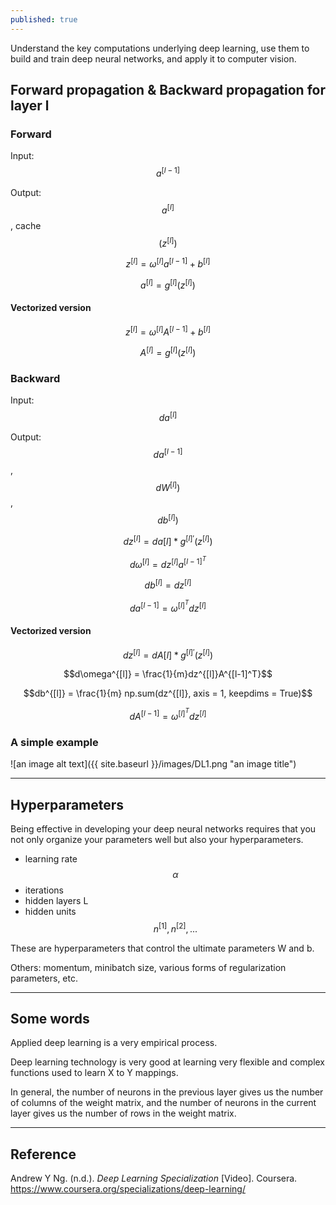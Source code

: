 ```yaml
---
published: true
---
```

Understand the key computations underlying deep learning, use them to build and train deep neural networks, and apply it to computer vision.
<!--more-->

## Forward propagation & Backward propagation for layer l

### Forward
Input: $$a^{[l-1]}$$

Output: $$a^{[l]}$$, cache$$(z^{[l]})$$

$$z^{[l]} = \omega^{[l]} a^{[l-1]} + b^{[l]}$$

$$a^{[l]} = g^{[l]} \left(z^{[l]} \right)$$

#### Vectorized version
$$z^{[l]} = \omega^{[l]} A^{[l-1]} + b^{[l]}$$

$$A^{[l]} = g^{[l]} \left(z^{[l]} \right)$$

### Backward
Input: $$da^{[l]}$$

Output: $$da^{[l-1]}$$, $$dW^{[l]})$$, $$db^{[l]})$$

$$dz^{[l]} = da{[l]} * g^{[l]'}(z^{[l]})$$

$$d\omega^{[l]} = dz^{[l]}a^{[l-1]^T}$$

$$db^{[l]} = dz^{[l]}$$

$$da^{[l-1]} = \omega^{[l]^T}dz^{[l]}$$

#### Vectorized version
$$dz^{[l]} = dA{[l]} * g^{[l]'}(z^{[l]})$$

$$d\omega^{[l]} = \frac{1}{m}dz^{[l]}A^{[l-1]^T}$$

$$db^{[l]} = \frac{1}{m} np.sum(dz^{[l]}, axis = 1, keepdims = True)$$

$$dA^{[l-1]} = \omega^{[l]^T}dz^{[l]}$$

### A simple example
![an image alt text]({{ site.baseurl }}/images/DL1.png "an image title")

----
## Hyperparameters
Being effective in developing your deep neural networks requires that you not only organize your parameters well but also your hyperparameters. 
- learning rate $$\alpha$$  
- iterations  
- hidden layers L
- hidden units $$n^{[1]}, n^{[2]}, ...$$  

These are hyperparameters that control the ultimate parameters W and b.

Others: momentum, minibatch size, various forms of regularization parameters, etc.

----
## Some words
Applied deep learning is a very empirical process.

Deep learning technology is very good at learning very flexible and complex functions used to learn X to Y mappings.

In general, the number of neurons in the previous layer gives us the number of columns of the weight matrix, and the number of neurons in the current layer gives us the number of rows in the weight matrix.

----
## Reference
Andrew Y Ng. (n.d.). _Deep Learning Specialization_ [Video]. Coursera.  
<https://www.coursera.org/specializations/deep-learning/>
